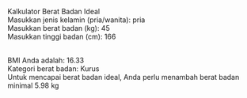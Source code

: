 Kalkulator Berat Badan Ideal<br>
Masukkan jenis kelamin (pria/wanita): pria<br>
Masukkan berat badan (kg): 45<br>
Masukkan tinggi badan (cm): 166<br><br>

BMI Anda adalah: 16.33<br>
Kategori berat badan: Kurus<br>
Untuk mencapai berat badan ideal, Anda perlu menambah berat badan minimal 5.98 kg
